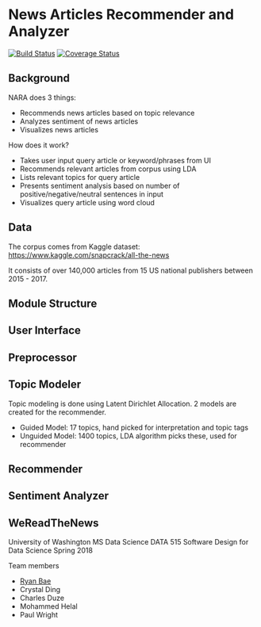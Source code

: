 # News Articles Recommender and Analyzer

[![Build Status](https://travis-ci.org/heybaebae/news_analyzer.svg?branch=master)](https://travis-ci.org/heybaebae/news_analyzer)
[![Coverage Status](https://coveralls.io/repos/github/heybaebae/news_analyzer/badge.svg?branch=master)](https://coveralls.io/github/heybaebae/news_analyzer?branch=master)

## Background  
NARA does 3 things:
* Recommends news articles based on topic relevance
* Analyzes sentiment of news articles
* Visualizes news articles

How does it work?
* Takes user input query article or keyword/phrases from UI
* Recommends relevant articles from corpus using LDA
* Lists relevant topics for query article
* Presents sentiment analysis based on number of positive/negative/neutral sentences in input
* Visualizes query article using word cloud

## Data

The corpus comes from Kaggle dataset:
https://www.kaggle.com/snapcrack/all-the-news

It consists of over 140,000 articles from 15 US national publishers between 2015 - 2017. 

## Module Structure

## User Interface

## Preprocessor

## Topic Modeler

Topic modeling is done using Latent Dirichlet Allocation. 2 models are created for the recommender.

* Guided Model: 17 topics, hand picked for interpretation and topic tags
* Unguided Model: 1400 topics, LDA algorithm picks these, used for recommender

## Recommender

## Sentiment Analyzer 

## WeReadTheNews
University of Washington 
MS Data Science
DATA 515 Software Design for Data Science
Spring 2018

Team members  
 * [Ryan Bae](www.linkedin.com/in/ryanbae89)  
 * Crystal Ding  
 * Charles Duze  
 * Mohammed Helal  
 * Paul Wright   
 
